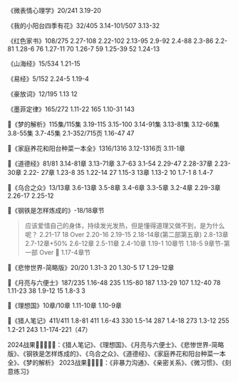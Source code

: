 《微表情心理学》20/241
3.19-20

《我的小阳台四季有花》32/405
3.14-101/507
3.13-32

《红色家书》108/275
2.27-108
2.22-102
2.13-95
2.9-92
2.4-88
2.3-86
2.2-81
1.28-6 76
1.27-11 70
1.26-7 59
1.25-39 52 
1.24-13

《山海经》15/534
1.21-15

《易经》5/152
2.24-5
1.19-4

《豪放词》12/195
1.13 12 

《墨菲定律》165/272
1.11-22 165
1.10-31 143

💯《梦的解析》115集/115集
3.19-115
3.15-100
3.14-91集
3.13-81集
3.12-66集
3.8-55集
3.7-45集
2.1-352/715页
1.16-47 47

💯《家庭养花和阳台种菜一本全》1316/1316
3.12-1316页
3.11-1章

💯《道德经》81/81
3.14-81章
3.13-71章
3.7-63
3.1-54
2.29-47
2.28-37章
2.23-30章
2.22- 27章
1.23-8 35
1.22-14 27
1.15-3 13章
1.13-2 10
1.7-1 8
1.4-7

💯《乌合之众》13/13章
3.6-13章
3.5-8章
3.4-6章
3.3-5章
3.2-4章
2.29-3章
2.26-17
2.25-12

💯《钢铁是怎样炼成的》-18/18章节
> 应该爱惜自己的身体，持续发光发热，但是懂得道理又做不到，是为什么呢？
2.21-17 18 Over
2.20-16
2.19-15
2.18-14章(第二部第五章)
2.8-13章
2.7-12章+50%
2.6-12章
2.5-11章
2.4-10章
1.19-1 10章节
1.18-5 9章节-第一部 Over 💯
1.17-4章节


💯《悲惨世界-简略版》20/20
1.31-3 20
1.30-5 17
1.29-12章

💯《月亮与六便士》187/235
1.16-48 235
1.15-80 187
1.13-29 107
1.12-40 78
1.11-23 38
1.9-12 15
1.8-3 3

💯《理想国》10章/10章
1.11-10章
1.10-9章

💯《猎人笔记》411/411
1.8-81 411
1.6-43 330
1.5-14 287
1.4-18 273
1.3-12 255
1.2-21 243
1.1-174-221（47）

2024战果👑💎💎💎💎：《猎人笔记》、《理想国》、《月亮与六便士》、《悲惨世界-简略版》、《钢铁是怎样炼成的》、《乌合之众》、《道德经》、《家庭养花和阳台种菜一本全》、《梦的解析》
2023战果💎💎💎💎：《非暴力沟通》、《亲密关系》、《微习惯》、《刻意练习》
